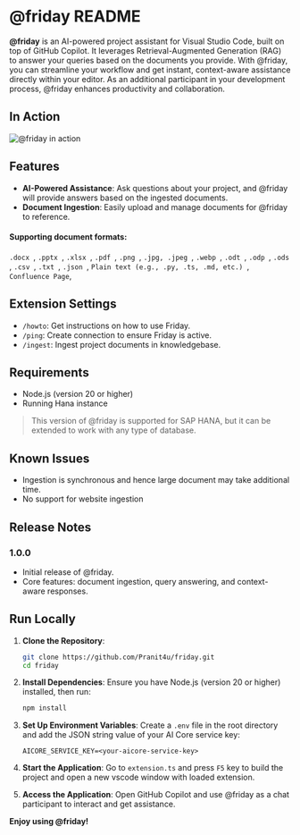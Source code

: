 # @friday README

**@friday** is an AI-powered project assistant for Visual Studio Code, built on top of GitHub Copilot. It leverages Retrieval-Augmented Generation (RAG) to answer your queries based on the documents you provide. With @friday, you can streamline your workflow and get instant, context-aware assistance directly within your editor. As an additional participant in your development process, @friday enhances productivity and collaboration.

## In Action
![@friday in action](content/friday-demo.gif)

## Features

- **AI-Powered Assistance**: Ask questions about your project, and @friday will provide answers based on the ingested documents.
- **Document Ingestion**: Easily upload and manage documents for @friday to reference.

#### Supporting document formats:

`.docx `,
`.pptx `,
`.xlsx `,
`.pdf `,
`.png `,
`.jpg, .jpeg `,
`.webp `,
`.odt `,
`.odp `,
`.ods `,
`.csv `,
`.txt `,
`.json `,
`Plain text (e.g., .py, .ts, .md, etc.) `,
`Confluence Page`,

## Extension Settings

- `/howto`: Get instructions on how to use Friday.
- `/ping`: Create connection to ensure Friday is active.
- `/ingest`: Ingest project documents in knowledgebase.

## Requirements

- Node.js (version 20 or higher)
- Running Hana instance

>This version of @friday is supported for SAP HANA, but it can be extended to work with any type of database.

## Known Issues

- Ingestion is synchronous and hence large document may take additional time.
- No support for website ingestion

## Release Notes

### 1.0.0

- Initial release of @friday.
- Core features: document ingestion, query answering, and context-aware responses.

## Run Locally

1. **Clone the Repository**:
    ```bash
    git clone https://github.com/Pranit4u/friday.git
    cd friday
    ```

2. **Install Dependencies**:
  Ensure you have Node.js (version 20 or higher) installed, then run:
    ```bash
    npm install
    ```

3. **Set Up Environment Variables**:
  Create a `.env` file in the root directory and add the JSON string value of your AI Core service key:
    ```
    AICORE_SERVICE_KEY=<your-aicore-service-key>
    ```

4. **Start the Application**:
  Go to `extension.ts` and press `F5` key to build the project and open a new vscode window with loaded extension.

5. **Access the Application**:
  Open GitHub Copilot and use @friday as a chat participant to interact and get assistance. 

**Enjoy using @friday!**
